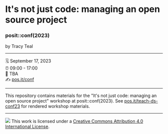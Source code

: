 # It's not just code: managing an open source project

### posit::conf(2023)

by Tracy Teal

------------------------------------------------------------------------

:spiral_calendar: September 17, 2023\
:alarm_clock: 09:00 - 17:00\
:hotel: TBA  
:writing_hand: [pos.it/conf](http://pos.it/conf)

------------------------------------------------------------------------

This repository contains materials for the "It's not just code: managing an open source project" workshop at posit::conf(2023). See [pos.it/teach-ds-conf23](https://pos.it/teach-ds-conf23) for rendered workshop materials.

------------------------------------------------------------------------

![](https://i.creativecommons.org/l/by/4.0/88x31.png) This work is licensed under a [Creative Commons Attribution 4.0 International License](https://creativecommons.org/licenses/by/4.0/).